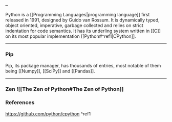  ### _
Python is a [[Programming Languages|programming language]] first released in 1991, designed by Guido van Rossum. It is dynamically typed, object oriented, imperative, garbage collected and relies on strict indentation for code semantics. It has its underling system written in [[C]] on its most popular implementation [[Python#^ref1|CPython]].

---
### Pip
Pip, its package manager, has thousands of entries, most notable of them being [[Numpy]], [[SciPy]] and [[Pandas]].

---
### Zen ![[The Zen of Python#The Zen of Python]]
### References

https://github.com/python/cpython ^ref1
